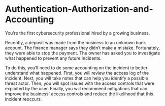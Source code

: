 # Authentication-Authorization-and-Accounting

You’re the first cybersecurity professional hired by a growing business.

Recently, a deposit was made from the business to an unknown bank account. The finance manager says they didn’t make a mistake. Fortunately, they were able to stop the payment. The owner has asked you to investigate what happened to prevent any future incidents.

To do this, you’ll need to do some accounting on the incident to better understand what happened. First, you will review the access log of the incident. Next, you will take notes that can help you identify a possible threat actor. Then, you will spot issues with the access controls that were exploited by the user. Finally, you will recommend mitigations that can improve the business' access controls and reduce the likelihood that this incident reoccurs.
